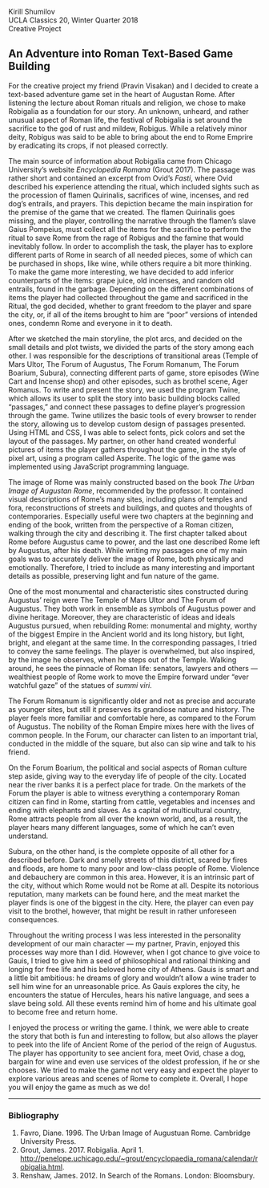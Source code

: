 Kirill Shumilov     
UCLA Classics 20, Winter Quarter 2018     
Creative Project  

## An Adventure into Roman Text-Based Game Building

For the creative project my friend (Pravin Visakan) and I decided to create a text-based adventure game set in the heart of Augustan Rome. After listening the lecture about Roman rituals and religion, we chose to make Robigalia as a foundation for our story. An unknown, unheard, and rather unusual aspect of Roman life, the festival of Robigalia is set around the sacrifice to the god of rust and mildew, Robigus. While a relatively minor deity, Robigus was said to be able to bring about the end to Rome Emprire by eradicating its crops, if not pleased correctly.

The main source of information about Robigalia came from Chicago University’s website *Encyclopedia Romana* (Grout 2017). The passage was rather short and contained an excerpt from Ovid’s *Fasti*, where Ovid described his experience attending the ritual, which included sights such as the procession of flamen Quirinalis, sacrifices of wine, incenses, and red dog’s entrails, and prayers. This depiction became the main inspiration for the premise of the game that we created.  The flamen Quirinalis goes missing, and the player, controlling the narrative through the flamen’s slave Gaius Pompeius, must collect all the items for the sacrifice to perform the ritual to save Rome from the rage of Robigus and the famine that would inevitably follow. In order to accomplish the task, the player has to explore different parts of Rome in search of all needed pieces, some of which can be purchased in shops, like wine, while others require a bit more thinking. To make the game more interesting, we have decided to add inferior counterparts of the items: grape juice, old incenses, and random old entrails, found in the garbage. Depending on the different combinations of items the player had collected throughout the game and sacrificed in the Ritual, the god decided, whether to grant freedom to the player and spare the city, or, if all of the items brought to him are “poor” versions of intended ones, condemn Rome and everyone in it to death.

After we sketched the main storyline, the plot arcs, and decided on the small details and plot twists, we divided the parts of the story among each other. I was responsible for the descriptions of transitional areas (Temple of Mars Ultor, The Forum of Augustus, The Forum Romanum, The Forum Boarium, Subura), connecting different parts of game, store episodes (Wine Cart and Incense shop) and other episodes, such as brothel scene, Ager Romanus. To write and present the story, we used the program Twine, which allows its user to split the story into basic building blocks called “passages,” and connect these passages to define player’s progression through the game. Twine utilizes the basic tools of every browser to render the story, allowing us to develop custom design of passages presented. Using HTML and CSS, I was able to select fonts, pick colors and set the layout of the passages. My partner, on other hand created wonderful pictures of items the player gathers throughout the game, in the style of pixel art, using a program called Asperite. The logic of the game was implemented using JavaScript programming language.


The image of Rome was mainly constructed based on the book *The Urban Image of Augustan Rome*, recommended by the professor. It contained visual descriptions of Rome’s many sites, including plans of temples and fora, reconstructions of streets and buildings, and quotes and thoughts of contemporaries. Especially useful were two chapters at the beginning and ending of the book, written from the perspective of a Roman citizen, walking through the city and describing it. The first chapter talked about Rome before Augustus came to power, and the last one described Rome left by Augustus, after his death. While writing my passages one of my main goals was to accurately deliver the image of Rome, both physically and emotionally. Therefore, I tried to include as many interesting and important details as possible, preserving light and fun nature of the game.

One of the most monumental and characteristic sites constructed during Augustus’ reign were The Temple of Mars Ultor and The Forum of Augustus. They both work in ensemble as symbols of Augustus power and divine heritage. Moreover, they are characteristic of ideas and ideals Augustus pursued, when rebuilding Rome: monumental and mighty, worthy of the biggest Empire in the Ancient world and its long history, but light, bright, and elegant at the same time. In the corresponding passages, I tried to convey the same feelings. The player is overwhelmed, but also inspired, by the image he observes, when he steps out of the Temple. Walking around, he sees the pinnacle of Roman life: senators, lawyers and others — wealthiest people of Rome work to move the Empire forward under “ever watchful gaze” of the statues of *summi viri*.

The Forum Romanum is significantly older and not as precise and accurate as younger sites, but still it preserves its grandiose nature and history. The player feels more familiar and comfortable here, as compared to the Forum of Augustus. The nobility of the Roman Empire mixes here with the lives of common people. In the Forum, our character can listen to an important trial, conducted in the middle of the square, but also can sip wine and talk to his friend.

On the Forum Boarium, the political and social aspects of Roman culture step aside, giving way to the everyday life of people of the city. Located near the river banks it is a perfect place for trade. On the markets of the Forum the player is able to witness everything a contemporary Roman citizen can find in Rome, starting from cattle, vegetables and incenses and ending with elephants and slaves. As a capital of multicultural country, Rome attracts people from all over the known world, and, as a result, the player hears many different languages, some of which he can’t even understand.

Subura, on the other hand, is the complete opposite of all other for a described before. Dark and smelly streets of this district, scared by fires and floods, are home to many poor and low-class people of Rome. Violence and debauchery are common in this area. However, it is an intrinsic part of the city, without which Rome would not be Rome at all. Despite its notorious reputation, many markets can be found here, and the meat market the player finds is one of the biggest in the city. Here, the player can even pay visit to the brothel, however, that might be result in rather unforeseen consequences.

Throughout the writing process I was less interested in the personality development of our main character — my partner, Pravin, enjoyed this processes way more than I did. However, when I got chance to give voice to Gauis, I tried to give him a seed of philosophical and rational thinking and longing for free life and his beloved home city of Athens. Gauis is smart and a little bit ambitious: he dreams of glory and wouldn’t allow a wine trader to sell him wine for an unreasonable price. As Gauis explores the city, he encounters the statue of Hercules, hears his native language, and sees a slave being sold. All these events remind him of home and his ultimate goal to become free and return home.

I enjoyed the process or writing the game. I think, we were able to create the story that both is fun and interesting to follow, but also allows the player to peek into the life of Ancient Rome of the period of the reign of Augustus. The player has opportunity to see ancient fora, meet Ovid, chase a dog, bargain for wine and even use services of the oldest profession, if he or she chooses. We tried to make the game not very easy and expect the player to explore various areas and scenes of Rome to complete it. Overall, I hope you will enjoy the game as much as we do!

----------
### Bibliography
1. Favro, Diane. 1996. The Urban Image of Augustuan Rome. Cambridge University Press.
2. Grout, James. 2017. Robigalia. April 1.     http://penelope.uchicago.edu/~grout/encyclopaedia_romana/calendar/robigalia.html.
3. Renshaw, James. 2012. In Search of the Romans. London: Bloomsbury.
<!--stackedit_data:
eyJoaXN0b3J5IjpbMTI3ODAxMDQ4Nl19
-->
